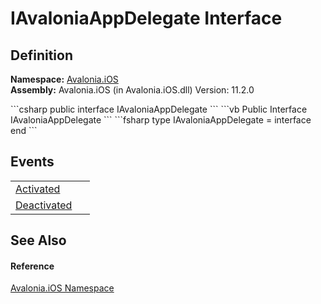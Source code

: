 # IAvaloniaAppDelegate Interface




## Definition
**Namespace:** <a href="N_Avalonia_iOS">Avalonia.iOS</a>  
**Assembly:** Avalonia.iOS (in Avalonia.iOS.dll) Version: 11.2.0

<Tabs groupId="api-code-preview">
<TabItem value="csharp" label="C#">
```csharp
public interface IAvaloniaAppDelegate
```
</TabItem>
<TabItem value="vb" label="VB">
```vb
Public Interface IAvaloniaAppDelegate
```
</TabItem>
<TabItem value="fsharp" label="F#">
```fsharp
type IAvaloniaAppDelegate = interface end
```
</TabItem>
</Tabs>



## Events
<table>
<tr>
<td><a href="E_Avalonia_iOS_IAvaloniaAppDelegate_Activated">Activated</a></td>
<td> </td>
</tr>
<tr>
<td><a href="E_Avalonia_iOS_IAvaloniaAppDelegate_Deactivated">Deactivated</a></td>
<td> </td>
</tr>
</table>

## See Also


#### Reference
<a href="N_Avalonia_iOS">Avalonia.iOS Namespace</a>  
